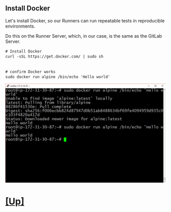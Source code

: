 ## Install Docker

Let's install Docker, so our Runners can run repeatable tests in reproducible environments.

Do this on the Runner Server, which, in our case, is the same as the GitLab Server.

```shell_session
# Install Docker
curl -sSL https://get.docker.com/ | sudo sh


# confirm Docker works
sudo docker run alpine /bin/echo 'Hello world'
```


![docker works](img/docker_works.png)
# [[Up]](README.md)
